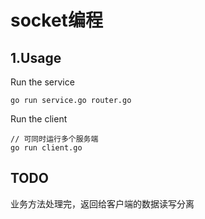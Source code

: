 # socket编程

## 1.Usage

Run the service
```
go run service.go router.go
```

Run the client
```
// 可同时运行多个服务端
go run client.go
```

## TODO
业务方法处理完，返回给客户端的数据读写分离